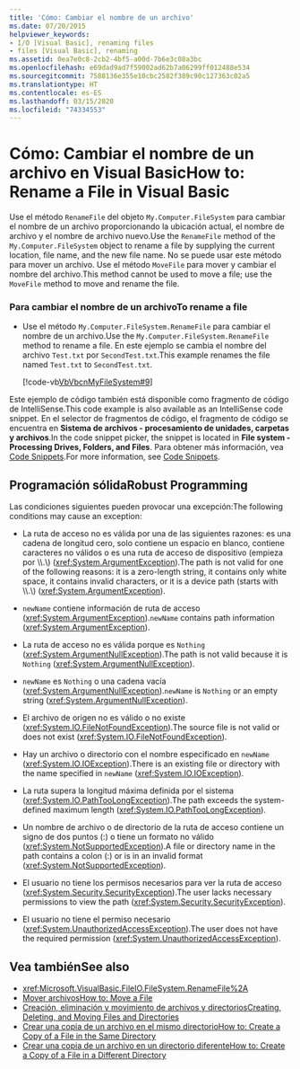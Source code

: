 ```yaml
---
title: 'Cómo: Cambiar el nombre de un archivo'
ms.date: 07/20/2015
helpviewer_keywords:
- I/O [Visual Basic], renaming files
- files [Visual Basic], renaming
ms.assetid: 0ea7e0c8-2cb2-4bf5-a00d-7b6e3c08a3bc
ms.openlocfilehash: e69dad9ad7f59002ad62b7a06299ff012488e534
ms.sourcegitcommit: 7588136e355e10cbc2582f389c90c127363c02a5
ms.translationtype: HT
ms.contentlocale: es-ES
ms.lasthandoff: 03/15/2020
ms.locfileid: "74334553"
---
```

# <a name="how-to-rename-a-file-in-visual-basic"></a><span data-ttu-id="64620-102">Cómo: Cambiar el nombre de un archivo en Visual Basic</span><span class="sxs-lookup"><span data-stu-id="64620-102">How to: Rename a File in Visual Basic</span></span>

<span data-ttu-id="64620-103">Use el método `RenameFile` del objeto `My.Computer.FileSystem` para cambiar el nombre de un archivo proporcionando la ubicación actual, el nombre de archivo y el nombre de archivo nuevo.</span><span class="sxs-lookup"><span data-stu-id="64620-103">Use the `RenameFile` method of the `My.Computer.FileSystem` object to rename a file by supplying the current location, file name, and the new file name.</span></span> <span data-ttu-id="64620-104">No se puede usar este método para mover un archivo. Use el método `MoveFile` para mover y cambiar el nombre del archivo.</span><span class="sxs-lookup"><span data-stu-id="64620-104">This method cannot be used to move a file; use the `MoveFile` method to move and rename the file.</span></span>  
  
### <a name="to-rename-a-file"></a><span data-ttu-id="64620-105">Para cambiar el nombre de un archivo</span><span class="sxs-lookup"><span data-stu-id="64620-105">To rename a file</span></span>  
  
- <span data-ttu-id="64620-106">Use el método `My.Computer.FileSystem.RenameFile` para cambiar el nombre de un archivo.</span><span class="sxs-lookup"><span data-stu-id="64620-106">Use the `My.Computer.FileSystem.RenameFile` method to rename a file.</span></span> <span data-ttu-id="64620-107">En este ejemplo se cambia el nombre del archivo `Test.txt` por `SecondTest.txt`.</span><span class="sxs-lookup"><span data-stu-id="64620-107">This example renames the file named `Test.txt` to `SecondTest.txt`.</span></span>  
  
     [!code-vb[VbVbcnMyFileSystem#9](~/samples/snippets/visualbasic/VS_Snippets_VBCSharp/VbVbcnMyFileSystem/VB/Class1.vb#9)]  
  
 <span data-ttu-id="64620-108">Este ejemplo de código también está disponible como fragmento de código de IntelliSense.</span><span class="sxs-lookup"><span data-stu-id="64620-108">This code example is also available as an IntelliSense code snippet.</span></span> <span data-ttu-id="64620-109">En el selector de fragmentos de código, el fragmento de código se encuentra en **Sistema de archivos - procesamiento de unidades, carpetas y archivos**.</span><span class="sxs-lookup"><span data-stu-id="64620-109">In the code snippet picker, the snippet is located in **File system - Processing Drives, Folders, and Files**.</span></span> <span data-ttu-id="64620-110">Para obtener más información, vea [Code Snippets](/visualstudio/ide/code-snippets).</span><span class="sxs-lookup"><span data-stu-id="64620-110">For more information, see [Code Snippets](/visualstudio/ide/code-snippets).</span></span>  
  
## <a name="robust-programming"></a><span data-ttu-id="64620-111">Programación sólida</span><span class="sxs-lookup"><span data-stu-id="64620-111">Robust Programming</span></span>  

 <span data-ttu-id="64620-112">Las condiciones siguientes pueden provocar una excepción:</span><span class="sxs-lookup"><span data-stu-id="64620-112">The following conditions may cause an exception:</span></span>  
  
- <span data-ttu-id="64620-113">La ruta de acceso no es válida por una de las siguientes razones: es una cadena de longitud cero, solo contiene un espacio en blanco, contiene caracteres no válidos o es una ruta de acceso de dispositivo (empieza por \\\\.\\) (<xref:System.ArgumentException>).</span><span class="sxs-lookup"><span data-stu-id="64620-113">The path is not valid for one of the following reasons: it is a zero-length string, it contains only white space, it contains invalid characters, or it is a device path (starts with \\\\.\\) (<xref:System.ArgumentException>).</span></span>  
  
- <span data-ttu-id="64620-114">`newName` contiene información de ruta de acceso (<xref:System.ArgumentException>).</span><span class="sxs-lookup"><span data-stu-id="64620-114">`newName` contains path information (<xref:System.ArgumentException>).</span></span>  
  
- <span data-ttu-id="64620-115">La ruta de acceso no es válida porque es `Nothing` (<xref:System.ArgumentNullException>).</span><span class="sxs-lookup"><span data-stu-id="64620-115">The path is not valid because it is `Nothing` (<xref:System.ArgumentNullException>).</span></span>  
  
- <span data-ttu-id="64620-116">`newName` es `Nothing` o una cadena vacía (<xref:System.ArgumentNullException>).</span><span class="sxs-lookup"><span data-stu-id="64620-116">`newName` is `Nothing` or an empty string (<xref:System.ArgumentNullException>).</span></span>  
  
- <span data-ttu-id="64620-117">El archivo de origen no es válido o no existe (<xref:System.IO.FileNotFoundException>).</span><span class="sxs-lookup"><span data-stu-id="64620-117">The source file is not valid or does not exist (<xref:System.IO.FileNotFoundException>).</span></span>  
  
- <span data-ttu-id="64620-118">Hay un archivo o directorio con el nombre especificado en `newName` (<xref:System.IO.IOException>).</span><span class="sxs-lookup"><span data-stu-id="64620-118">There is an existing file or directory with the name specified in `newName` (<xref:System.IO.IOException>).</span></span>  
  
- <span data-ttu-id="64620-119">La ruta supera la longitud máxima definida por el sistema (<xref:System.IO.PathTooLongException>).</span><span class="sxs-lookup"><span data-stu-id="64620-119">The path exceeds the system-defined maximum length (<xref:System.IO.PathTooLongException>).</span></span>  
  
- <span data-ttu-id="64620-120">Un nombre de archivo o de directorio de la ruta de acceso contiene un signo de dos puntos (:) o tiene un formato no válido (<xref:System.NotSupportedException>).</span><span class="sxs-lookup"><span data-stu-id="64620-120">A file or directory name in the path contains a colon (:) or is in an invalid format (<xref:System.NotSupportedException>).</span></span>  
  
- <span data-ttu-id="64620-121">El usuario no tiene los permisos necesarios para ver la ruta de acceso (<xref:System.Security.SecurityException>).</span><span class="sxs-lookup"><span data-stu-id="64620-121">The user lacks necessary permissions to view the path (<xref:System.Security.SecurityException>).</span></span>  
  
- <span data-ttu-id="64620-122">El usuario no tiene el permiso necesario (<xref:System.UnauthorizedAccessException>).</span><span class="sxs-lookup"><span data-stu-id="64620-122">The user does not have the required permission (<xref:System.UnauthorizedAccessException>).</span></span>  
  
## <a name="see-also"></a><span data-ttu-id="64620-123">Vea también</span><span class="sxs-lookup"><span data-stu-id="64620-123">See also</span></span>

- <xref:Microsoft.VisualBasic.FileIO.FileSystem.RenameFile%2A>
- [<span data-ttu-id="64620-124">Mover archivos</span><span class="sxs-lookup"><span data-stu-id="64620-124">How to: Move a File</span></span>](../../../../visual-basic/developing-apps/programming/drives-directories-files/how-to-move-a-file.md)
- [<span data-ttu-id="64620-125">Creación, eliminación y movimiento de archivos y directorios</span><span class="sxs-lookup"><span data-stu-id="64620-125">Creating, Deleting, and Moving Files and Directories</span></span>](../../../../visual-basic/developing-apps/programming/drives-directories-files/creating-deleting-and-moving-files-and-directories.md)
- [<span data-ttu-id="64620-126">Crear una copia de un archivo en el mismo directorio</span><span class="sxs-lookup"><span data-stu-id="64620-126">How to: Create a Copy of a File in the Same Directory</span></span>](../../../../visual-basic/developing-apps/programming/drives-directories-files/how-to-create-a-copy-of-a-file-in-the-same-directory.md)
- [<span data-ttu-id="64620-127">Crear una copia de un archivo en un directorio diferente</span><span class="sxs-lookup"><span data-stu-id="64620-127">How to: Create a Copy of a File in a Different Directory</span></span>](../../../../visual-basic/developing-apps/programming/drives-directories-files/how-to-create-a-copy-of-a-file-in-a-different-directory.md)

